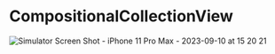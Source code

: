 # CompositionalCollectionView
![Simulator Screen Shot - iPhone 11 Pro Max - 2023-09-10 at 15 20 21](https://github.com/saharSaleh22/CompositionalCollectionView/assets/78207579/ca08eef7-f683-47a5-b965-965f527f2d09)
